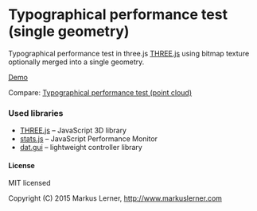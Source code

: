 # Typographical performance test (single geometry)

Typographical performance test in three.js [THREE.js](https://github.com/mrdoob/three.js/) using bitmap texture optionally merged into a single geometry.

[Demo](https://test.markuslerner.com/typo)

Compare: [Typographical performance test (point cloud)](https://github.com/markuslerner/typo-poincloud)


### Used libraries

* [THREE.js](https://github.com/mrdoob/three.js/) – JavaScript 3D library
* [stats.js](https://github.com/mrdoob/stats.js) – JavaScript Performance Monitor
* [dat.gui](https://github.com/dataarts/dat.gui) – lightweight controller library



#### License ####

MIT licensed

Copyright (C) 2015 Markus Lerner, http://www.markuslerner.com
